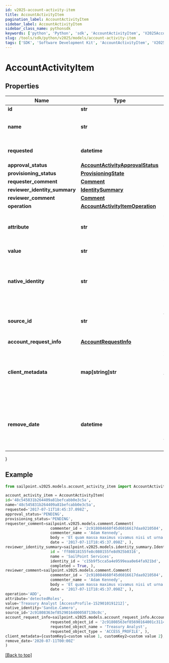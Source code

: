 ```yaml
---
id: v2025-account-activity-item
title: AccountActivityItem
pagination_label: AccountActivityItem
sidebar_label: AccountActivityItem
sidebar_class_name: pythonsdk
keywords: ['python', 'Python', 'sdk', 'AccountActivityItem', 'V2025AccountActivityItem'] 
slug: /tools/sdk/python/v2025/models/account-activity-item
tags: ['SDK', 'Software Development Kit', 'AccountActivityItem', 'V2025AccountActivityItem']
---
```


# AccountActivityItem


## Properties

Name | Type | Description | Notes
------------ | ------------- | ------------- | -------------
**id** | **str** | Item id | [optional] 
**name** | **str** | Human-readable display name of item | [optional] 
**requested** | **datetime** | Date and time item was requested | [optional] 
**approval_status** | [**AccountActivityApprovalStatus**](account-activity-approval-status) |  | [optional] 
**provisioning_status** | [**ProvisioningState**](provisioning-state) |  | [optional] 
**requester_comment** | [**Comment**](comment) |  | [optional] 
**reviewer_identity_summary** | [**IdentitySummary**](identity-summary) |  | [optional] 
**reviewer_comment** | [**Comment**](comment) |  | [optional] 
**operation** | [**AccountActivityItemOperation**](account-activity-item-operation) |  | [optional] 
**attribute** | **str** | Attribute to which account activity applies | [optional] 
**value** | **str** | Value of attribute | [optional] 
**native_identity** | **str** | Native identity in the target system to which the account activity applies | [optional] 
**source_id** | **str** | Id of Source to which account activity applies | [optional] 
**account_request_info** | [**AccountRequestInfo**](account-request-info) |  | [optional] 
**client_metadata** | **map[string]str** | Arbitrary key-value pairs, if any were included in the corresponding access request item | [optional] 
**remove_date** | **datetime** | The date the role or access profile or entitlement is no longer assigned to the specified identity. | [optional] 
}

## Example

```python
from sailpoint.v2025.models.account_activity_item import AccountActivityItem

account_activity_item = AccountActivityItem(
id='48c545831b264409a81befcabb0e3c5a',
name='48c545831b264409a81befcabb0e3c5a',
requested='2017-07-11T18:45:37.098Z',
approval_status='PENDING',
provisioning_status='PENDING',
requester_comment=sailpoint.v2025.models.comment.Comment(
                    commenter_id = '2c918084660f45d6016617daa9210584', 
                    commenter_name = 'Adam Kennedy', 
                    body = 'Et quam massa maximus vivamus nisi ut urna tincidunt metus elementum erat.', 
                    date = '2017-07-11T18:45:37.098Z', ),
reviewer_identity_summary=sailpoint.v2025.models.identity_summary.IdentitySummary(
                    id = 'ff80818155fe8c080155fe8d925b0316', 
                    name = 'SailPoint Services', 
                    identity_id = 'c15b9f5cca5a4e9599eaa0e64fa921bd', 
                    completed = True, ),
reviewer_comment=sailpoint.v2025.models.comment.Comment(
                    commenter_id = '2c918084660f45d6016617daa9210584', 
                    commenter_name = 'Adam Kennedy', 
                    body = 'Et quam massa maximus vivamus nisi ut urna tincidunt metus elementum erat.', 
                    date = '2017-07-11T18:45:37.098Z', ),
operation='ADD',
attribute='detectedRoles',
value='Treasury Analyst [AccessProfile-1529010191212]',
native_identity='Sandie.Camero',
source_id='2c91808363ef85290164000587130c0c',
account_request_info=sailpoint.v2025.models.account_request_info.AccountRequestInfo(
                    requested_object_id = '2c91808563ef85690164001c31140c0c', 
                    requested_object_name = 'Treasury Analyst', 
                    requested_object_type = 'ACCESS_PROFILE', ),
client_metadata={customKey1=custom value 1, customKey2=custom value 2},
remove_date='2020-07-11T00:00Z'
)

```
[[Back to top]](#) 

